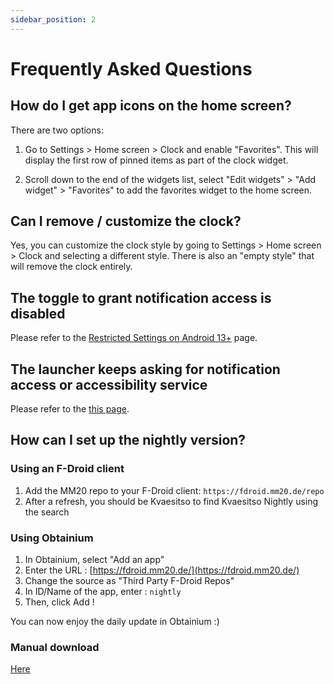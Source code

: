 ```yaml
---
sidebar_position: 2
---
```


# Frequently Asked Questions

## How do I get app icons on the home screen?

There are two options:

1. Go to Settings > Home screen > Clock and enable "Favorites". This will display the first row of pinned items
   as part of the clock widget.

2. Scroll down to the end of the widgets list, select "Edit widgets" > "Add widget" > "Favorites" to add
   the favorites widget to the home screen.

## Can I remove / customize the clock?

Yes, you can customize the clock style by going to Settings > Home screen > Clock and selecting a different
style. There is also an "empty style" that will remove the clock entirely.

## The toggle to grant notification access is disabled

Please refer to the [Restricted Settings on Android 13+](/docs/user-guide/troubleshooting/restricted-settings) page.

## The launcher keeps asking for notification access or accessibility service

Please refer to the [this page](/docs/user-guide/troubleshooting/granted-permissions).

## How can I set up the nightly version?

### Using an F-Droid client

1. Add the MM20 repo to your F-Droid client: `https://fdroid.mm20.de/repo`
2. After a refresh, you should be Kvaesitso to find Kvaesitso Nightly using the search

### Using Obtainium

1. In Obtainium, select "Add an app"
2. Enter the URL : [https://fdroid.mm20.de/](https://fdroid.mm20.de/)
3. Change the source as "Third Party F-Droid Repos"
4. In ID/Name of the app, enter : ```nightly```
5. Then, click Add !

You can now enjoy the daily update in Obtainium :)

### Manual download

[Here](https://fdroid.mm20.de/app/de.mm20.launcher2.nightly)
